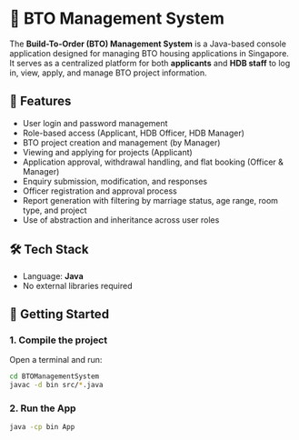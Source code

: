 # 🏢 BTO Management System

The **Build-To-Order (BTO) Management System** is a Java-based console application designed for managing BTO housing applications in Singapore. It serves as a centralized platform for both **applicants** and **HDB staff** to log in, view, apply, and manage BTO project information.

## 📌 Features

- User login and password management
- Role-based access (Applicant, HDB Officer, HDB Manager)
- BTO project creation and management (by Manager)
- Viewing and applying for projects (Applicant)
- Application approval, withdrawal handling, and flat booking (Officer & Manager)
- Enquiry submission, modification, and responses
- Officer registration and approval process
- Report generation with filtering by marriage status, age range, room type, and project
- Use of abstraction and inheritance across user roles


## 🛠️ Tech Stack

- Language: **Java**
- No external libraries required

## 🚀 Getting Started

### 1. Compile the project

Open a terminal and run:

```bash
cd BTOManagementSystem
javac -d bin src/*.java

```

### 2. Run the App

```bash
java -cp bin App
